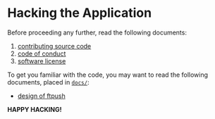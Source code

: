 # Hacking the Application

Before proceeding any further, read the following documents:

1. [contributing source code][contributing]
1. [code of conduct][coc]
1. [software license][license]

[contributing]:https://github.com/forfuturellc/workflow/blob/master/collaboration.md
[coc]:https://github.com/forfuturellc/workflow/blob/master/code-of-conduct.md
[license]:https://github.com/forfuturellc/ftpush/blob/master/LICENSE.txt

To get you familiar with the code, you may want to read the following
documents, placed in [`docs/`][docs]:

* [design of ftpush][design]


[docs]:https://github.com/forfuturellc/ftpush/blob/master/docs
[design]:https://github.com/forfuturellc/ftpush/blob/master/docs/design.md


**HAPPY HACKING!**
